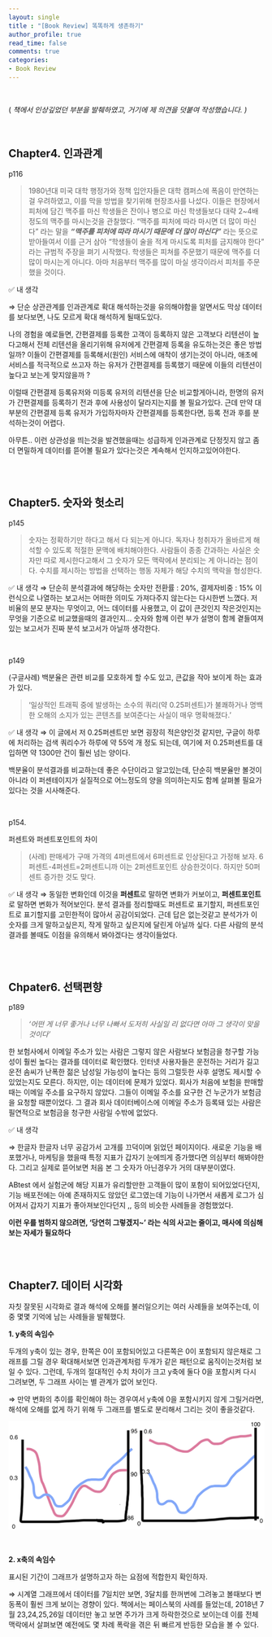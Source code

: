 ```yaml
---
layout: single
title : "[Book Review] 똑똑하게 생존하기"
author_profile: true
read_time: false
comments: true
categories:
- Book Review
---
```

<br>


( *책에서 인상깊었던 부분을 발췌하였고, 거기에 제 의견을 덧붙여 작성했습니다. )*

<br>

## Chapter4. 인과관계

p116

> 1980년대 미국 대학 행정가와 정책 입안자들은 대학 캠퍼스에 폭음이 만연하는 걸 우려하였고, 이를 막을 방법을 찾기위해 현장조사를 나섰다.
이들은 현장에서 피처에 담긴 맥주를 마신 학생들은 잔이나 병으로 마신 학생들보다 대략 2~4배 정도의 맥주를 마시는것을 관찰했다.
“맥주를 피처에 따라 마시면 더 많이 마신다” 라는 말을 ***“맥주를 피처에 따라 마시기 때문에 더 많이 마신다”*** 라는 뜻으로 받아들여서 이를 근거 삼아 “학생들이 술을 적게 마시도록 피처를 금지해야 한다” 라는 규범적 주장을 펴기 시작했다.
학생들은 피쳐를 주문했기 때문에 맥주를 더 많이 마시는게 아니다. 아마 처음부터 맥주를 많이 마실 생각이라서 피처를 주문했을 것이다.
> 

✅ 내 생각

⇒ 단순 상관관계를 인과관계로 확대 해석하는것을 유의해야함을 알면서도 막상 데이터를 보다보면, 나도 모르게 확대 해석하게 될때도있다. 

나의 경험을 예로들면, 간편결제를 등록한 고객이 등록하지 않은 고객보다 리텐션이 높다고해서 전체 리텐션을 올리기위해 유저에게 간편결제 등록을 유도하는것은 좋은 방법일까?
이들이 간편결제를 등록해서(원인) 서비스에 애착이 생기는것이 아니라, 애초에 서비스를 적극적으로 쓰고자 하는 유저가 간편결제를 등록했기 때문에 이들의 리텐션이 높다고 보는게 맞지않을까 ?

이럴때 간편결제 등록유저와 미등록 유저의 리텐션을 단순 비교할게아니라, 한명의 유저가 간편결제를 등록하기 전과 후에 사용성이 달라지는지를 볼 필요가있다. 근데 만약 대부분의 간편결제 등록 유저가 가입하자마자 간편결제를 등록한다면, 등록 전과 후를 분석하는것이 어렵다.

아무튼.. 이런 상관성을 띄는것을 발견했을때는 성급하게 인과관계로 단정짓지 않고 좀더 면밀하게 데이터를 뜯어볼 필요가 있다는것은 계속해서 인지하고있어야한다.

<br>
<br>



## **Chapter5. 숫자와 헛소리**

p145

> 숫자는 정확하기만 하다고 해서 다 되는게 아니다. 독자나 청취자가 올바르게 해석할 수 있도록 적절한 문맥에 배치해야한다. 사람들이 종종 간과하는 사실은 숫자만 따로 제시한다고해서 그 숫자가 모든 맥락에서 분리되는 게 아니라는 점이다. 수치를 제시하는 방법을 선택하는 행동 자체가 해당 수치의 맥락을 형성한다.
> 

✅ 내 생각 
⇒ 단순히 분석결과에 해당하는 숫자만  전환률 : 20%, 결제자비중 : 15% 이런식으로 나열하는 보고서는 어떠한 의미도 가져다주지 않는다는 다시한번 느꼈다. 
저 비율의 분모 분자는 무엇이고, 어느 데이터를 사용했고, 이 값이 큰것인지 작은것인지는 무엇을 기준으로 비교했을때의 결과인지… 
숫자와 함께 이런 부가 설명이 함께 곁들여져 있는 보고서가 진짜 분석 보고서가 아닐까 생각한다.

<br>


p149

(구글사례) 백분율은 관련 비교를 모호하게 할 수도 있고, 큰값을 작아 보이게 하는 효과가 있다.

> ‘일상적인 트래픽 중에 발생하는 소수의 쿼리(약 0.25퍼센트)가 불쾌하거나 명백한 오해의 소지가 있는 콘텐츠를 보여준다는 사실이 매우 명확해졌다.’
> 

✅ 내 생각 
⇒ 이 글에서 저 0.25퍼센트만 보면 굉장히 적은양인것 같지만, 구글이 하루에 처리하는 검색 쿼리수가 하루에 약 55억 개 정도 되는데, 여기에 저 0.25퍼센트를 대입하면 약 1300만 건이 훨씬 넘는 양이다.

백분율이 분석결과를 비교하는데 좋은 수단이라고 알고있는데, 단순히 백분율만 볼것이 아니라 이 퍼센테이지가 실질적으로 어느정도의 양을 의미하는지도 함께 살펴볼 필요가 있다는 것을 시사해준다.

<br>

p154.

퍼센트와 퍼센트포인트의 차이

> (사례)
판매세가 구매 가격의 4퍼센트에서 6퍼센트로 인상된다고 가정해 보자. 6퍼센트-4퍼센트=2퍼센트니까 이는 2퍼센트포인트 상승한것이다. 하지만 50퍼센트 증가한 것도 맞다.
> 

✅ 내 생각 
⇒ 동일한 변화인데 이것을 **퍼센트**로 말하면 변화가 커보이고, **퍼센트포인트**로 말하면 변화가 적어보인다. 
분석 결과를 정리할때도 퍼센트로 표기할지, 퍼센트포인트로 표기할지를 고민한적이 많아서 공감이되었다. 
근데 답은 없는것같고 분석가가 이 숫자를 크게 말하고싶은지, 작게 말하고 싶은지에 달린게 아닐까 싶다.
다른 사람의 분석 결과를 볼때도 이점을 유의해서 봐야겠다는 생각이들었다.



<br>
<br>



## Chpater6. 선택편향

p189

> *‘어떤 게 너무 좋거나 너무 나빠서 도저히 사실일 리 없다면 아마 그 생각이 맞을것이다’*

한 보험사에서 이메일 주소가 있는 사람은 그렇지 않은 사람보다 보험금을 청구할 가능성이 훨씬 높다는 결과를 데이터로 확인했다. 인터넷 사용자들은 운전하는 거리가 길고 운전 솜씨가 난폭한 젊은 남성일 가능성이 높다는 등의 그럴듯한 사후 설명도 제시할 수 있었는지도 모른다. 
하지만, 이는 데이터에 문제가 있었다. 회사가 처음에 보험을 판매할 때는 이메일 주소를 요구하지 않았다. 그들이 이메일 주소를 요구한 건 누군가가 보험금을 요청할 때뿐이었다. 그 결과 회사 데이터베이스에 이메일 주소가 등록돼 있는 사람은 필연적으로 보험금을 청구한 사람일 수밖에 없었다.
> 

✅ 내 생각

⇒ 한글자 한글자 너무 공감가서 고개를 끄덕이며 읽었던 페이지이다. 
새로운 기능을 배포했거나, 마케팅을 했을때 특정 지표가 갑자기 눈에띄게 증가했다면 의심부터 해봐야한다. 
그리고 실제로 뜯어보면 처음 본 그 숫자가 아닌경우가 거의 대부분이였다. 

ABtest 에서 실험군에 해당 지표가 유리할만한 고객들이 많이 포함이 되어있었다던지, 기능 배포전에는 아예 존재하지도 않았던 로그였는데 기능이 나가면서 새롭게 로그가 심어져서 갑자기 지표가 좋아져보인다던지 ,, 등의 비슷한 사례들을 경험했었다. 

**이런 우를 범하지 않으려면, ‘당연히 그렇겠지~’ 라는 식의 사고는 줄이고, 매사에 의심해보는 자세가 필요하다**


<br>
<br>


## Chapter7. 데이터 시각화

자칫 잘못된 시각화로 결과 해석에 오해를 불러일으키는 여러 사례들을 보여주는데, 이 중 몇몇 기억에 남는 사례들을 발췌했다.

**1. y축의 속임수**

두개의 y축이 있는 경우,  한쪽은 0이 포함되어있고 다른쪽은 0이 포함되지 않은채로 그래프를 그릴 경우
확대해서보면 인과관계처럼 두개가 같은 패턴으로 움직이는것처럼 보일 수 있다.
그런데,  두개의 절대적인 수치 차이가 크고 y축에 둘다 0을 포함시켜 다시 그려보면, 두 그래프 사이는 별 관계가 없어 보인다. 

⇒ 만약 변화의 추이를 확인해야 하는 경우여서 y축에 0을 포함시키지 않게 그릴거라면, 해석에 오해를 없게 하기 위해 두 그래프를 별도로 분리해서 그리는 것이 좋을것같다.

![png](/images/2023-05-29-BookReview-SurviveSmart_files/2023-05-29-BookReview-SurviveSmart_1.png)

<br>

**2. x축의 속임수**

표시된 기간이 그래프가 설명하고자 하는 요점에 적합한지 확인하자.

⇒ 시계열 그래프에서 데이터를 7일치만 보면, 3달치를 한꺼번에 그려놓고 볼때보다 변동폭이 훨씬 크게 보이는 경향이 있다. 
책에서는 페이스북의 사례를 들었는데, 2018년 7월 23,24,25,26일 데이터만 놓고 보면 주가가 크게 하락한것으로 보이는데 이를 전체 맥락에서 살펴보면 예전에도 몇 차례 폭락을 겪은 뒤 빠르게 반등한 모습을 볼 수 있다.


<br>
<br>

